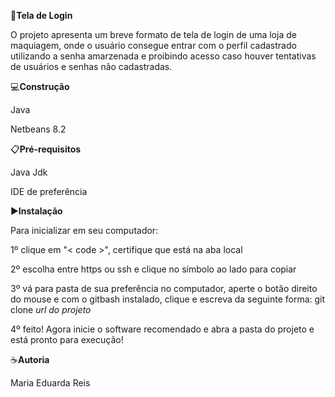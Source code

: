 🎯**Tela de Login**

O projeto apresenta um breve formato de tela de login de uma loja de maquiagem,
onde o usuário consegue entrar com o perfil cadastrado utilizando a senha amarzenada e 
proibindo acesso caso houver tentativas de usuários e senhas não cadastradas.

💻**Construção**

Java 

Netbeans 8.2

📋**Pré-requisitos**

Java Jdk

IDE de preferência

▶️**Instalação**

Para inicializar em seu computador:

1º clique em "< code >", certifique que está na aba local

2º escolha entre https ou ssh e clique no símbolo ao lado para copiar

3º vá para pasta de sua preferência no computador, aperte o botão direito do mouse e com o gitbash
instalado, clique e escreva da seguinte forma: git clone *url do projeto*

4º feito! Agora inicie o software recomendado e abra a pasta do projeto e está pronto para execução!

☕**Autoria**

Maria Eduarda Reis

